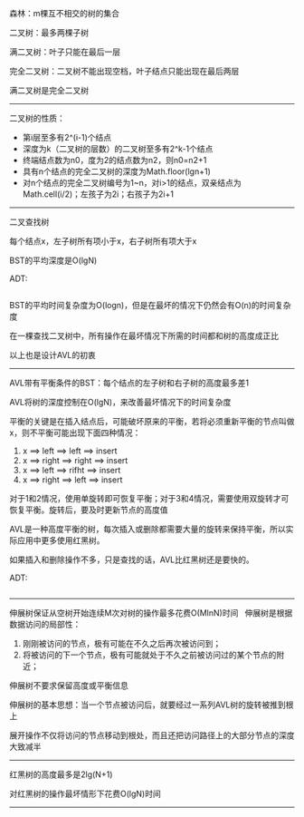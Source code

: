 森林：m棵互不相交的树的集合

二叉树：最多两棵子树

满二叉树：叶子只能在最后一层

完全二叉树：二叉树不能出现空档，叶子结点只能出现在最后两层

满二叉树是完全二叉树
***
二叉树的性质：
- 第i层至多有2^(i-1)个结点
- 深度为k（二叉树的层数）的二叉树至多有2^k-1个结点
- 终端结点数为n0，度为2的结点数为n2，则n0=n2+1
- 具有n个结点的完全二叉树的深度为Math.floor(lgn+1)
- 对n个结点的完全二叉树编号为1~n，对i>1的结点，双亲结点为Math.cell(i/2)；左孩子为2i；右孩子为2i+1
***

二叉查找树

每个结点x，左子树所有项小于x，右子树所有项大于x

BST的平均深度是O(lgN)

ADT:
```java

```
BST的平均时间复杂度为O(logn)，但是在最坏的情况下仍然会有O(n)的时间复杂度

在一棵查找二叉树中，所有操作在最坏情况下所需的时间都和树的高度成正比

以上也是设计AVL的初衷

***

AVL带有平衡条件的BST：每个结点的左子树和右子树的高度最多差1

AVL将树的深度控制在O(lgN)，来改善最坏情况下的时间复杂度

平衡的关键是在插入结点后，可能破坏原来的平衡，若将必须重新平衡的节点叫做x，则不平衡可能出现下面四种情况：
1. x ==> left ==> left ==> insert
2. x ==> right ==> right ==> insert
3. x ==> left ==> rifht ==> insert
4. x ==> right ==> left ==> insert

对于1和2情况，使用单旋转即可恢复平衡；对于3和4情况，需要使用双旋转才可恢复平衡。旋转后，要及时更新节点的高度值

AVL是一种高度平衡的树，每次插入或删除都需要大量的旋转来保持平衡，所以实际应用中更多使用红黑树。

如果插入和删除操作不多，只是查找的话，AVL比红黑树还是要快的。

ADT:
```java

```

***

伸展树保证从空树开始连续M次对树的操作最多花费O(MlnN)时间
 
伸展树是根据数据访问的局部性：
1. 刚刚被访问的节点，极有可能在不久之后再次被访问到；
2. 将被访问的下一个节点，极有可能就处于不久之前被访问过的某个节点的附近；

伸展树不要求保留高度或平衡信息

伸展树的基本思想：当一个节点被访问后，就要经过一系列AVL树的旋转被推到根上

展开操作不仅将访问的节点移动到根处，而且还把访问路径上的大部分节点的深度大致减半

***

红黑树的高度最多是2lg(N+1)

对红黑树的操作最坏情形下花费O(lgN)时间

***

